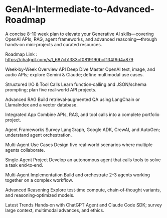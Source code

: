 # GenAI-Intermediate-to-Advanced-Roadmap
A concise 8–10 week plan to elevate your Generative AI skills—covering OpenAI APIs, RAG, agent frameworks, and advanced reasoning—through hands‑on mini‑projects and curated resources.

Roadmap Link : https://chatgpt.com/s/t_687cb1383cf0819190bcf134f9d4a879

Week‑by‑Week Overview
API Deep Dive
Master OpenAI text, image, and audio APIs; explore Gemini & Claude; define multimodal use cases.

Structured I/O & Tool Calls
Learn function‑calling and JSON/schema prompting; plan five real‑world API projects.

Advanced RAG
Build retrieval‑augmented QA using LangChain or LlamaIndex and a vector database.

Integrated App
Combine APIs, RAG, and tool calls into a complete portfolio project.

Agent Frameworks
Survey LangGraph, Google ADK, CrewAI, and AutoGen; understand agent orchestration.

Multi‑Agent Use Cases
Design five real‑world scenarios where multiple agents collaborate.

Single‑Agent Project
Develop an autonomous agent that calls tools to solve a task end‑to‑end.

Multi‑Agent Implementation
Build and orchestrate 2–3 agents working together on a complex workflow.

Advanced Reasoning
Explore test‑time compute, chain‑of‑thought variants, and reasoning‑optimized models.

Latest Trends
Hands‑on with ChatGPT Agent and Claude Code SDK; survey large context, multimodal advances, and ethics.


